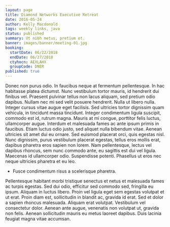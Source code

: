 ```yaml
---
layout: page
title: Diamond Networks Executive Retreat
date: 2016-05-24
author: Kelly Macdonald
tags: weekly links, java
status: published
summary: Ut nibh metus, pretium et.
banner: images/banner/meeting-01.jpg
booking:
  startDate: 06/22/2018
  endDate: 06/27/2018
  ctyhocn: AEXLAHX
  groupCode: DNER
published: true
---
```

Donec non purus odio. In faucibus neque at fermentum pellentesque. In hac habitasse platea dictumst. Nunc vestibulum tortor mauris, id hendrerit dui finibus vel. Praesent pulvinar tellus non lacus aliquam, sed pretium odio dapibus. Nullam nec mi sed velit posuere hendrerit. Nulla ut libero nulla.
Integer cursus vitae augue eget facilisis. Sed ultricies tortor dignissim quam vehicula, in tincidunt massa tincidunt. Integer condimentum ligula suscipit, commodo est id, rutrum magna. Mauris at mi congue, porttitor felis luctus, ullamcorper augue. Interdum et malesuada fames ac ante ipsum primis in faucibus. Etiam luctus odio justo, sed aliquet nulla bibendum vitae. Aenean ultricies sit amet dui eu ornare. Sed euismod placerat orci, quis egestas nisl. Nunc dignissim, purus vestibulum placerat egestas, tellus eros mollis erat, dapibus pharetra eros sapien non lorem. Nam pellentesque, lectus vel dapibus rhoncus, sem nunc commodo ante, eu sagittis est dui vel ligula. Maecenas id ullamcorper odio. Suspendisse potenti. Phasellus ut eros nec neque ultricies pharetra et eu leo.

* Fusce condimentum risus a scelerisque pharetra.

Pellentesque habitant morbi tristique senectus et netus et malesuada fames ac turpis egestas. Sed dui odio, efficitur sed commodo sed, fringilla eu ipsum. Aliquam in luctus libero. Proin vel ligula eget sem egestas volutpat et ut erat. Proin diam est, sollicitudin in blandit ac, gravida id erat. Sed et dolor a sapien rhoncus malesuada. Aliquam erat volutpat. Vestibulum vel consectetur dolor. Aenean ante augue, venenatis non volutpat ut, gravida non felis. Aenean sollicitudin mauris eu metus laoreet dapibus. Duis lacinia feugiat magna vitae accumsan.
